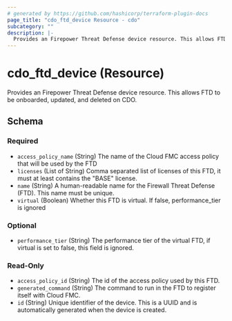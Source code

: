 ```yaml
---
# generated by https://github.com/hashicorp/terraform-plugin-docs
page_title: "cdo_ftd_device Resource - cdo"
subcategory: ""
description: |-
  Provides an Firepower Threat Defense device resource. This allows FTD to be onboarded, updated, and deleted on CDO.
---
```


# cdo_ftd_device (Resource)

Provides an Firepower Threat Defense device resource. This allows FTD to be onboarded, updated, and deleted on CDO.



<!-- schema generated by tfplugindocs -->
## Schema

### Required

- `access_policy_name` (String) The name of the Cloud FMC access policy that will be used by the FTD
- `licenses` (List of String) Comma separated list of licenses of this FTD, it must at least contains the "BASE" license.
- `name` (String) A human-readable name for the Firewall Threat Defense (FTD). This name must be unique.
- `virtual` (Boolean) Whether this FTD is virtual. If false, performance_tier is ignored

### Optional

- `performance_tier` (String) The performance tier of the virtual FTD, if virtual is set to false, this field is ignored.

### Read-Only

- `access_policy_id` (String) The id of the access policy used by this FTD.
- `generated_command` (String) The command to run in the FTD to register itself with Cloud FMC.
- `id` (String) Unique identifier of the device. This is a UUID and is automatically generated when the device is created.
